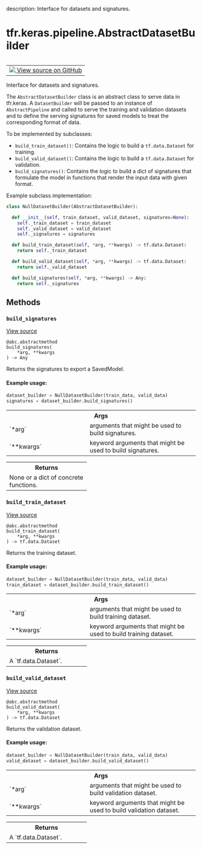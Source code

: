 description: Interface for datasets and signatures.

<div itemscope itemtype="http://developers.google.com/ReferenceObject">
<meta itemprop="name" content="tfr.keras.pipeline.AbstractDatasetBuilder" />
<meta itemprop="path" content="Stable" />
<meta itemprop="property" content="build_signatures"/>
<meta itemprop="property" content="build_train_dataset"/>
<meta itemprop="property" content="build_valid_dataset"/>
</div>

# tfr.keras.pipeline.AbstractDatasetBuilder

<!-- Insert buttons and diff -->

<table class="tfo-notebook-buttons tfo-api nocontent" align="left">
<td>
  <a target="_blank" href="https://github.com/tensorflow/ranking/tree/master/tensorflow_ranking/python/keras/pipeline.py#L146-L245">
    <img src="https://www.tensorflow.org/images/GitHub-Mark-32px.png" />
    View source on GitHub
  </a>
</td>
</table>

Interface for datasets and signatures.

<!-- Placeholder for "Used in" -->

The `AbstractDatasetBuilder` class is an abstract class to serve data in
tfr.keras. A `DatasetBuilder` will be passed to an instance of
`AbstractPipeline` and called to serve the training and validation datasets and
to define the serving signatures for saved models to treat the corresponding
format of data.

To be implemented by subclasses:

*   `build_train_dataset()`: Contains the logic to build a `tf.data.Dataset` for
    training.
*   `build_valid_dataset()`: Contains the logic to build a `tf.data.Dataset` for
    validation.
*   `build_signatures()`: Contains the logic to build a dict of signatures that
    formulate the model in functions that render the input data with given
    format.

Example subclass implementation:

```python
class NullDatasetBuilder(AbstractDatasetBuilder):

  def __init__(self, train_dataset, valid_dataset, signatures=None):
    self._train_dataset = train_dataset
    self._valid_dataset = valid_dataset
    self._signatures = signatures

  def build_train_dataset(self, *arg, **kwargs) -> tf.data.Dataset:
    return self._train_dataset

  def build_valid_dataset(self, *arg, **kwargs) -> tf.data.Dataset:
    return self._valid_dataset

  def build_signatures(self, *arg, **kwargs) -> Any:
    return self._signatures
```

## Methods

<h3 id="build_signatures"><code>build_signatures</code></h3>

<a target="_blank" href="https://github.com/tensorflow/ranking/tree/master/tensorflow_ranking/python/keras/pipeline.py#L227-L245">View
source</a>

<pre class="devsite-click-to-copy prettyprint lang-py tfo-signature-link">
<code>@abc.abstractmethod</code>
<code>build_signatures(
    *arg, **kwargs
) -> Any
</code></pre>

Returns the signatures to export a SavedModel.

#### Example usage:

```python
dataset_builder = NullDatasetBuilder(train_data, valid_data)
signatures = dataset_builder.build_signatures()
```

<!-- Tabular view -->

 <table class="responsive fixed orange">
<colgroup><col width="214px"><col></colgroup>
<tr><th colspan="2">Args</th></tr>

<tr>
<td>
`*arg`
</td>
<td>
arguments that might be used to build signatures.
</td>
</tr><tr>
<td>
`**kwargs`
</td>
<td>
keyword arguments that might be used to build signatures.
</td>
</tr>
</table>

<!-- Tabular view -->

 <table class="responsive fixed orange">
<colgroup><col width="214px"><col></colgroup>
<tr><th colspan="2">Returns</th></tr>
<tr class="alt">
<td colspan="2">
None or a dict of concrete functions.
</td>
</tr>

</table>

<h3 id="build_train_dataset"><code>build_train_dataset</code></h3>

<a target="_blank" href="https://github.com/tensorflow/ranking/tree/master/tensorflow_ranking/python/keras/pipeline.py#L186-L204">View
source</a>

<pre class="devsite-click-to-copy prettyprint lang-py tfo-signature-link">
<code>@abc.abstractmethod</code>
<code>build_train_dataset(
    *arg, **kwargs
) -> tf.data.Dataset
</code></pre>

Returns the training dataset.

#### Example usage:

```python
dataset_builder = NullDatasetBuilder(train_data, valid_data)
train_dataset = dataset_builder.build_train_dataset()
```

<!-- Tabular view -->

 <table class="responsive fixed orange">
<colgroup><col width="214px"><col></colgroup>
<tr><th colspan="2">Args</th></tr>

<tr>
<td>
`*arg`
</td>
<td>
arguments that might be used to build training dataset.
</td>
</tr><tr>
<td>
`**kwargs`
</td>
<td>
keyword arguments that might be used to build training dataset.
</td>
</tr>
</table>

<!-- Tabular view -->

 <table class="responsive fixed orange">
<colgroup><col width="214px"><col></colgroup>
<tr><th colspan="2">Returns</th></tr>
<tr class="alt">
<td colspan="2">
A `tf.data.Dataset`.
</td>
</tr>

</table>

<h3 id="build_valid_dataset"><code>build_valid_dataset</code></h3>

<a target="_blank" href="https://github.com/tensorflow/ranking/tree/master/tensorflow_ranking/python/keras/pipeline.py#L206-L225">View
source</a>

<pre class="devsite-click-to-copy prettyprint lang-py tfo-signature-link">
<code>@abc.abstractmethod</code>
<code>build_valid_dataset(
    *arg, **kwargs
) -> tf.data.Dataset
</code></pre>

Returns the validation dataset.

#### Example usage:

```python
dataset_builder = NullDatasetBuilder(train_data, valid_data)
valid_dataset = dataset_builder.build_valid_dataset()
```

<!-- Tabular view -->

 <table class="responsive fixed orange">
<colgroup><col width="214px"><col></colgroup>
<tr><th colspan="2">Args</th></tr>

<tr>
<td>
`*arg`
</td>
<td>
arguments that might be used to build validation dataset.
</td>
</tr><tr>
<td>
`**kwargs`
</td>
<td>
keyword arguments that might be used to build validation
dataset.
</td>
</tr>
</table>

<!-- Tabular view -->

 <table class="responsive fixed orange">
<colgroup><col width="214px"><col></colgroup>
<tr><th colspan="2">Returns</th></tr>
<tr class="alt">
<td colspan="2">
A `tf.data.Dataset`.
</td>
</tr>

</table>
